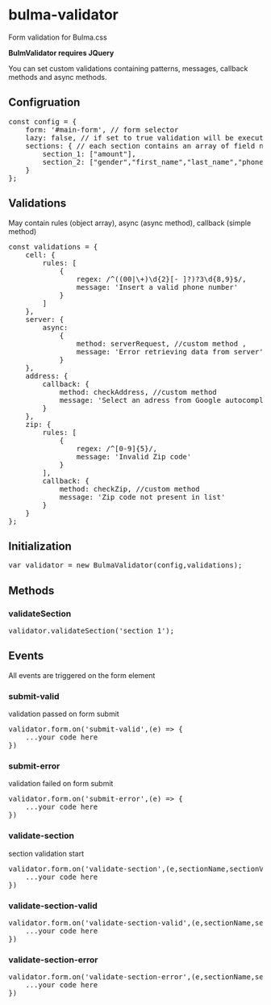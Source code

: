 # bulma-validator
Form validation for Bulma.css

<strong>BulmValidator requires JQuery</strong>

You can set custom validations containing patterns, messages, callback methods and async methods.



<h2>Configruation</h2>
<pre>
const config = {
    form: '#main-form', // form selector
    lazy: false, // if set to true validation will be executed only when the form is submitted
    sections: { // each section contains an array of field names
        section_1: ["amount"], 
        section_2: ["gender","first_name","last_name","phone_number","email","address","province"]
    }
};
</pre>

<h2>Validations</h2>
May contain rules (object array), async (async method), callback (simple method) 
<pre>
const validations = { 
    cell: {
        rules: [
            {
                regex: /^((00|\+)\d{2}[- ]?)?3\d{8,9}$/,
                message: 'Insert a valid phone number'
            }
        ]
    },
    server: {
        async:
            {
                method: serverRequest, //custom method ,
                message: 'Error retrieving data from server'
            }
    },
    address: {
        callback: {
            method: checkAddress, //custom method
            message: 'Select an adress from Google autocomplete options' 
        }
    },
    zip: {
        rules: [
            {
                regex: /^[0-9]{5}/,
                message: 'Invalid Zip code'
            }
        ],
        callback: {
            method: checkZip, //custom method
            message: 'Zip code not present in list' 
        }
    }
};
</pre>

<h2>Initialization</h2>
<pre>
var validator = new BulmaValidator(config,validations);
</pre>

<h2>Methods</h2>
<h3>validateSection</h3>
<pre>
validator.validateSection('section_1');
</pre>

<h2>Events</h2>
All events are triggered on the form element
<h3>submit-valid</h3>
validation passed on form submit
<pre>
validator.form.on('submit-valid',(e) => {
    ...your code here
}) 
</pre>
<h3>submit-error</h3>
validation failed on form submit
<pre>
validator.form.on('submit-error',(e) => {
    ...your code here
}) 
</pre>
<h3>validate-section</h3>
section validation start
<pre>
validator.form.on('validate-section',(e,sectionName,sectionValue) => {
    ...your code here
}) 
</pre>
<h3>validate-section-valid</h3>
<pre>
validator.form.on('validate-section-valid',(e,sectionName,sectionValue) => {
    ...your code here
}) 
</pre>
<h3>validate-section-error</h3>
<pre>
validator.form.on('validate-section-error',(e,sectionName,sectionValue) => {
    ...your code here
}) 
</pre>
